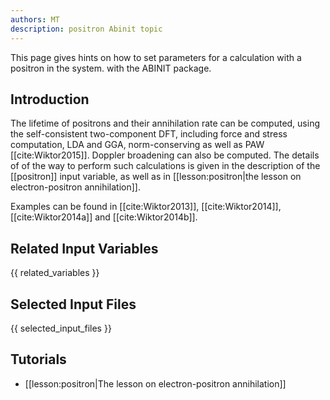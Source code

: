 ```yaml
---
authors: MT
description: positron Abinit topic
---
```

<!--
This file is automatically generated by mksite.py. All changes will be lost.
Change the input yaml files or the python code
-->

This page gives hints on how to set parameters for a calculation with a positron in the system. with the ABINIT package.

## Introduction

The lifetime of positrons and their annihilation rate can be computed, using
the self-consistent two-component DFT, including force and stress computation,
LDA and GGA, norm-conserving as well as PAW [[cite:Wiktor2015]]. Doppler
broadening can also be computed. The details of of the way to perform such
calculations is given in the description of the [[positron]] input variable,
as well as in [[lesson:positron|the lesson on electron-positron
annihilation]].

Examples can be found in [[cite:Wiktor2013]], [[cite:Wiktor2014]],
[[cite:Wiktor2014a]] and [[cite:Wiktor2014b]].



## Related Input Variables

{{ related_variables }}

## Selected Input Files

{{ selected_input_files }}

## Tutorials

* [[lesson:positron|The lesson on electron-positron annihilation]]

